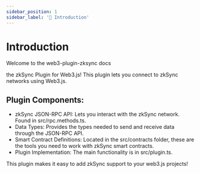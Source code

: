 ```yaml
---
sidebar_position: 1
sidebar_label: '📖 Introduction'
---
```


# Introduction

Welcome to the web3-plugin-zksync docs

the zkSync Plugin for Web3.js! This plugin lets you connect to zkSync networks using Web3.js.

## Plugin Components:

-   zkSync JSON-RPC API: Lets you interact with the zkSync network. Found in src/rpc.methods.ts.
-   Data Types: Provides the types needed to send and receive data through the JSON-RPC API.
-   Smart Contract Definitions: Located in the src/contracts folder, these are the tools you need to work with zkSync smart contracts.
-   Plugin Implementation: The main functionality is in src/plugin.ts.

This plugin makes it easy to add zkSync support to your web3.js projects!
